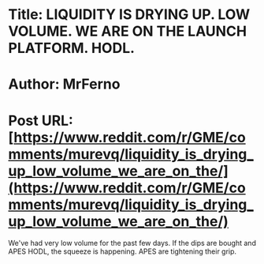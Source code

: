 # Title: LIQUIDITY IS DRYING UP. LOW VOLUME. WE ARE ON THE LAUNCH PLATFORM. HODL.
# Author: MrFerno
# Post URL: [https://www.reddit.com/r/GME/comments/murevq/liquidity_is_drying_up_low_volume_we_are_on_the/](https://www.reddit.com/r/GME/comments/murevq/liquidity_is_drying_up_low_volume_we_are_on_the/)


We've had very low volume for the past few days. If the dips are bought and APES HODL, the squeeze is happening. APES are tightening their grip.